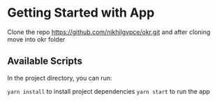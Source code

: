 # Getting Started with App
 
 Clone the repo https://github.com/nikhilgvpce/okr.git and after cloning move into okr folder

## Available Scripts

In the project directory, you can run:

`yarn install` to install project dependencies
`yarn start` to run the app




